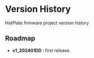 # Version History

HotPlate firmware project version history

## Roadmap

- __v1_202401DD :__ first release.
